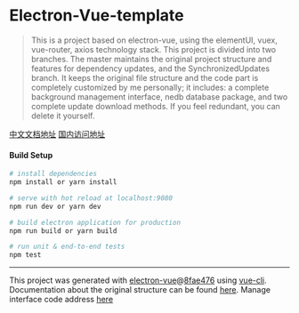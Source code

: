# Electron-Vue-template

> This is a project based on electron-vue, using the elementUI, vuex, vue-router, axios technology stack. This project is divided into two branches. The master maintains the original project structure and features for dependency updates, and the SynchronizedUpdates branch. It keeps the original file structure and the code part is completely customized by me personally; it includes: a complete background management interface, nedb database package, and two complete update download methods. If you feel redundant, you can delete it yourself.


[中文文档地址](https://github.com/umbrella22/electron-vue-template/blob/master/README_CN.md)
[国内访问地址](https://gitee.com/Zh-Sky/electron-vue-template)
#### Build Setup

``` bash
# install dependencies
npm install or yarn install

# serve with hot reload at localhost:9080
npm run dev or yarn dev

# build electron application for production
npm run build or yarn build

# run unit & end-to-end tests
npm test


```

---

This project was generated with [electron-vue](https://github.com/SimulatedGREG/electron-vue)@[8fae476](https://github.com/SimulatedGREG/electron-vue/tree/8fae4763e9d225d3691b627e83b9e09b56f6c935) using [vue-cli](https://github.com/vuejs/vue-cli). Documentation about the original structure can be found [here](https://simulatedgreg.gitbooks.io/electron-vue/content/index.html).
Manage interface code address [here](https://github.com/PanJiaChen/electron-vue-admin)